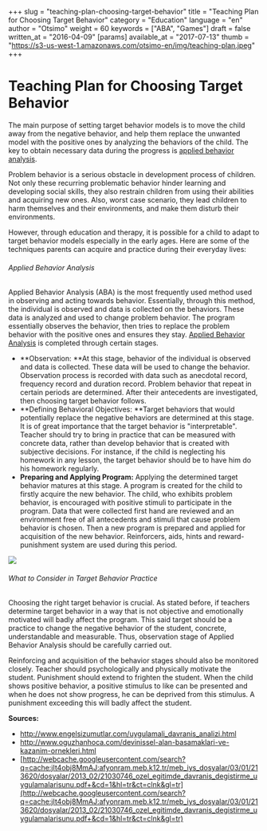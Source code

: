 +++
slug = "teaching-plan-choosing-target-behavior"
title = "Teaching Plan for Choosing Target Behavior"
category = "Education"
language = "en"
author = "Otsimo"
weight = 60
keywords = ["ABA", "Games"]
draft = false
written_at = "2016-04-09"
[params]
available_at = "2017-07-13"
thumb = "https://s3-us-west-1.amazonaws.com/otsimo-en/img/teaching-plan.jpeg"
+++

# Teaching Plan for Choosing Target Behavior

The main purpose of setting target behavior models is to move the child away from the negative behavior, and help them replace the unwanted model with the positive ones by analyzing the behaviors of the child. The key to obtain necessary data during the progress is [applied behavior analysis](/applied-behavior-analysis/).

Problem behavior is a serious obstacle in development process of children. Not only these recurring problematic behavior hinder learning and developing social skills, they also restrain children from using their abilities and acquiring new ones. Also, worst case scenario, they lead children to harm themselves and their environments, and make them disturb their environments.

However, through education and therapy, it is possible for a child to adapt to target behavior models especially in the early ages. Here are some of the techniques parents can acquire and practice during their everyday lives:

###### Applied Behavior Analysis

Applied Behavior Analysis (ABA) is the most frequently used method used in observing and acting towards behavior. Essentially, through this method, the individual is observed and data is collected on the behaviors. These data is analyzed and used to change problem behavior. The program essentially observes the behavior, then tries to replace the problem behavior with the positive ones and ensures they stay. [Applied Behavior Analysis](/applied-behavior-analysis-aba/) is completed through certain stages.

  * **Observation: **At this stage, behavior of the individual is observed and data is collected. These data will be used to change the behavior. Observation process is recorded with data such as anecdotal record, frequency record and duration record. Problem behavior that repeat in certain periods are determined. After their antecedents are investigated, then choosing target behavior follows.
  * **Defining Behavioral Objectives: **Target behaviors that would potentially replace the negative behaviors are determined at this stage. It is of great importance that the target behavior is "interpretable". Teacher should try to bring in practice that can be measured with concrete data, rather than develop behavior that is created with subjective decisions. For instance, if the child is neglecting his homework in any lesson, the target behavior should be to have him do his homework regularly.
  * **Preparing and Applying Program:** Applying the determined target behavior matures at this stage. A program is created for the child to firstly acquire the new behavior. The child, who exhibits problem behavior, is encouraged with positive stimuli to participate in the program. Data that were collected first hand are reviewed and an environment free of all antecedents and stimuli that cause problem behavior is chosen. Then a new program is prepared and applied for acquisition of the new behavior. Reinforcers, aids, hints and reward-punishment system are used during this period.

![](https://s3-us-west-1.amazonaws.com/otsimo-en/img/blog_ici/pencil_drawing.jpg)

###### What to Consider in Target Behavior Practice

Choosing the right target behavior is crucial. As stated before, if teachers determine target behavior in a way that is not objective and emotionally motivated will badly affect the program. This said target should be a practice to change the negative behavior of the student, concrete, understandable and measurable. Thus, observation stage of Applied Behavior Analysis should be carefully carried out.

Reinforcing and acquisition of the behavior stages should also be monitored closely. Teacher should psychologically and physically motivate the student. Punishment should extend to frighten the student. When the child shows positive behavior, a positive stimulus to like can be presented and when he does not show progress, he can be deprived from this stimulus. A punishment exceeding this will badly affect the student.

**Sources:**

  * <http://www.engelsizumutlar.com/uygulamali_davranis_analizi.html>
  * <http://www.oguzhanhoca.com/devinissel-alan-basamaklari-ve-kazanim-ornekleri.html>
  * [http://webcache.googleusercontent.com/search?q=cache:jIt4obj8MmAJ:afyonram.meb.k12.tr/meb_iys_dosyalar/03/01/213620/dosyalar/2013_02/21030746_ozel_egitimde_davranis_degistirme_uygulamalarisunu.pdf+&cd=1&hl=tr&ct=clnk&gl=tr](http://webcache.googleusercontent.com/search?q=cache:jIt4obj8MmAJ:afyonram.meb.k12.tr/meb_iys_dosyalar/03/01/213620/dosyalar/2013_02/21030746_ozel_egitimde_davranis_degistirme_uygulamalarisunu.pdf+&cd=1&hl=tr&ct=clnk&gl=tr)
